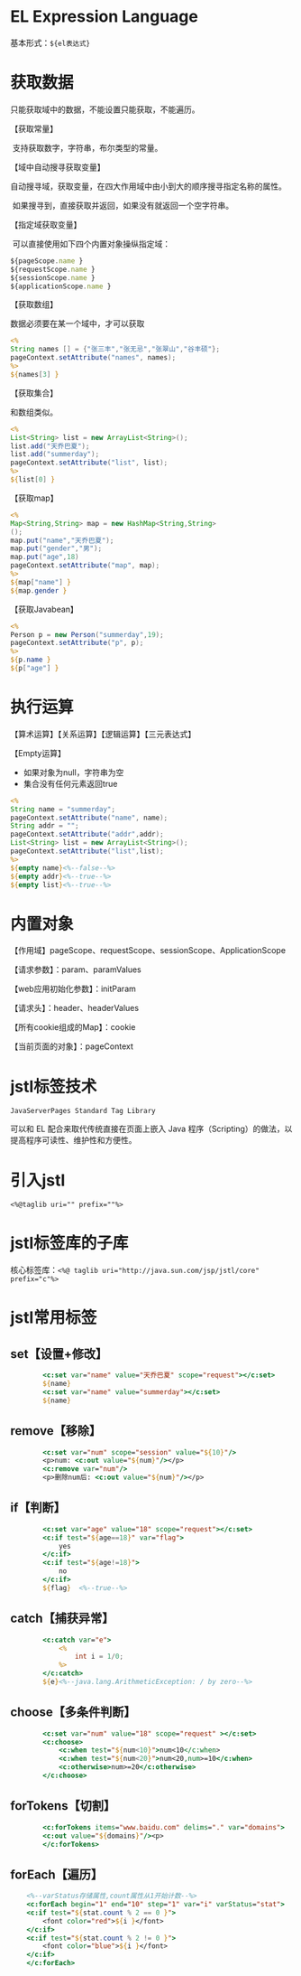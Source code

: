 # EL   Expression Language

基本形式：`${el表达式}`

# 获取数据

只能获取域中的数据，不能设置只能获取，不能遍历。

【获取常量】

​	支持获取数字，字符串，布尔类型的常量。

【域中自动搜寻获取变量】

​	自动搜寻域，获取变量，在四大作用域中由小到大的顺序搜寻指定名称的属性。

​	如果搜寻到，直接获取并返回，如果没有就返回一个空字符串。

【指定域获取变量】

​	可以直接使用如下四个内置对象操纵指定域：

```js
${pageScope.name }
${requestScope.name }
${sessionScope.name }
${applicationScope.name }
```

【获取数组】

数据必须要在某一个域中，才可以获取

```jsp
<% 
String names [] = {"张三丰","张无忌","张翠山","谷丰硕"};
pageContext.setAttribute("names", names);
%>
${names[3] }
```

【获取集合】

和数组类似。

```jsp
<%
List<String> list = new ArrayList<String>();
list.add("天乔巴夏");
list.add("summerday");
pageContext.setAttribute("list", list);
%>
${list[0] }
```

【获取map】

```jsp
<%
Map<String,String> map = new HashMap<String,String>
();
map.put("name","天乔巴夏");
map.put("gender","男");
map.put("age",18)
pageContext.setAttribute("map", map);
%>
${map["name"] }
${map.gender }

```

【获取Javabean】

```jsp
<%
Person p = new Person("summerday",19);
pageContext.setAttribute("p", p);
%>
${p.name }
${p["age"] }
```

# 执行运算

【算术运算】【关系运算】【逻辑运算】【三元表达式】

【Empty运算】

- 如果对象为null，字符串为空
- 集合没有任何元素返回true

```jsp
<%
String name = "summerday";
pageContext.setAttribute("name", name);
String addr = "";
pageContext.setAttribute("addr",addr);
List<String> list = new ArrayList<String>();
pageContext.setAttribute("list",list);
%>
${empty name}<%--false--%>
${empty addr}<%--true--%>
${empty list}<%--true--%>
```

# 内置对象

【作用域】pageScope、requestScope、sessionScope、ApplicationScope

【请求参数】：param、paramValues

【web应用初始化参数】：initParam

【请求头】：header、headerValues

【所有cookie组成的Map】：cookie

【当前页面的对象】：pageContext

#  jstl标签技术

`JavaServerPages Standard Tag Library`

可以和 EL 配合来取代传统直接在页面上嵌入 Java 程序（Scripting）的做法，以提高程序可读性、维护性和方便性。

# 引入jstl

`<%@taglib uri="" prefix=""%>`

# jstl标签库的子库

核心标签库：`<%@ taglib uri="http://java.sun.com/jsp/jstl/core" prefix="c"%>`

# jstl常用标签

## set【设置+修改】

```jsp
        <c:set var="name" value="天乔巴夏" scope="request"></c:set>
        ${name}
        <c:set var="name" value="summerday"></c:set>
        ${name}

```

## remove【移除】

```jsp
        <c:set var="num" scope="session" value="${10}"/>
        <p>num: <c:out value="${num}"/></p>
        <c:remove var="num"/>
        <p>删除num后: <c:out value="${num}"/></p>
```

## if【判断】

```jsp
        <c:set var="age" value="18" scope="request"></c:set>
        <c:if test="${age==18}" var="flag">
            yes
        </c:if>
        <c:if test="${age!=18}">
            no
        </c:if>
        ${flag}  <%--true--%>
```

## catch【捕获异常】

```jsp
        <c:catch var="e">
            <%
                int i = 1/0;
            %>
        </c:catch>
        ${e}<%--java.lang.ArithmeticException: / by zero--%>
```

## choose【多条件判断】

```jsp
        <c:set var="num" value="18" scope="request" ></c:set>
        <c:choose>
            <c:when test="${num<10}">num<10</c:when>
            <c:when test="${num<20}">num<20,num>=10</c:when>
            <c:otherwise>num>=20</c:otherwise>
        </c:choose>
```

## forTokens【切割】

```jsp
        <c:forTokens items="www.baidu.com" delims="." var="domains">
        <c:out value="${domains}"/><p>
        </c:forTokens>
```

## forEach【遍历】

```jsp
	<%--varStatus存储属性,count属性从1开始计数--%>    
	<c:forEach begin="1" end="10" step="1" var="i" varStatus="stat">
    <c:if test="${stat.count % 2 == 0 }">
        <font color="red">${i }</font>
    </c:if>
    <c:if test="${stat.count % 2 != 0 }">
        <font color="blue">${i }</font>
    </c:if>
    </c:forEach>
```

